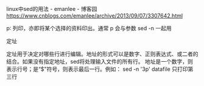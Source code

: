 

linux中sed的用法 - emanlee - 博客园 
https://www.cnblogs.com/emanlee/archive/2013/09/07/3307642.html

p∶ 列印，亦即将某个选择的资料印出。通常 p 会与参数 sed -n 一起用

定址

定址用于决定对哪些行进行编辑。地址的形式可以是数字、正则表达式、或二者的结合。如果没有指定地址，sed将处理输入文件的所有行。
地址是一个数字，则表示行号；是“$"符号，则表示最后一行。例如： 
sed -n '3p' datafile
只打印第三行